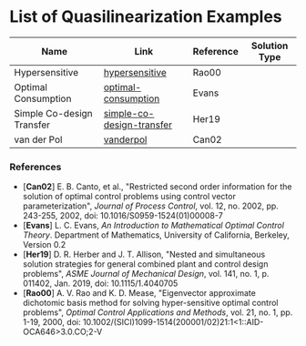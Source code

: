 # List of Quasilinearization Examples

| Name | Link | Reference | Solution Type |
| ---- | ---- | ---- | ---- |
| Hypersensitive | [hypersensitive](hypersensitive/) | Rao00 |  |
| Optimal Consumption | [optimal-consumption](optimal-consumption/) | Evans |  |
| Simple Co-design Transfer | [simple-co-design-transfer](simple-co-design-transfer/) | Her19 |  |
| van der Pol | [vanderpol](vanderpol/) | Can02 |  |

### References
- [**Can02**] E. B. Canto, et al., "Restricted second order information for the solution of optimal control problems using control vector parameterization", *Journal of Process Control*, vol. 12, no. 2002, pp. 243-255, 2002, doi: 10.1016/S0959-1524(01)00008-7
- [**Evans**] L. C. Evans, *An Introduction to Mathematical Optimal Control Theory*. Department of Mathematics, University of California, Berkeley, Version 0.2
- [**Her19**] D. R. Herber and J. T. Allison, "Nested and simultaneous solution strategies for general combined plant and control design problems", *ASME Journal of Mechanical Design*, vol. 141, no. 1, p. 011402, Jan. 2019, doi: 10.1115/1.4040705
- [**Rao00**] A. V. Rao and K. D. Mease, "Eigenvector approximate dichotomic basis method for solving hyper-sensitive optimal control problems", *Optimal Control Applications and Methods*, vol. 21, no. 1, pp. 1-19, 2000, doi: 10.1002/(SICI)1099-1514(200001/02)21:1<1::AID-OCA646>3.0.CO;2-V